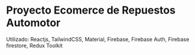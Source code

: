 # Proyecto Ecomerce de Repuestos Automotor

Utilizado: Reactjs, TailwindCSS, Material, Firebase, Firebase Auth, Firebase firestore, Redux Toolkit
